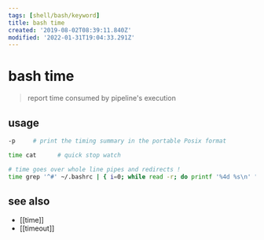 ```yaml
---
tags: [shell/bash/keyword]
title: bash time
created: '2019-08-02T08:39:11.840Z'
modified: '2022-01-31T19:04:33.291Z'
---
```


# bash time

> report time consumed by pipeline's execution

## usage

```sh
-p     # print the timing summary in the portable Posix format
```

```sh
time cat      # quick stop watch

# time goes over whole line pipes and redirects !
time grep '^#' ~/.bashrc | { i=0; while read -r; do printf '%4d %s\n' "$((++i))" "$REPLY"; done; } > bashrc_numbered 2>/dev/null
```

## see also

- [[time]]
- [[timeout]]
